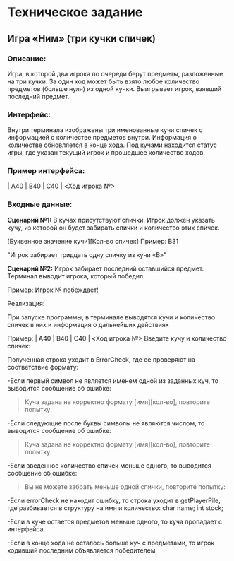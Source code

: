 # Техническое задание

## Игра «Ним» (три кучки спичек)

### Описание:
Игра, в которой два игрока по очереди берут предметы, разложенные на три кучки. За один ход может быть взято любое количество предметов (больше нуля) из одной кучки. Выигрывает игрок, взявший последний предмет.

### Интерфейс:
Внутри терминала изображены три именованные кучи спичек с информацией о количестве предметов внутри. Информация о количестве обновляется в конце хода. Под кучами находится статус игры, где указан текущий игрок и прошедшее количество ходов.

### Пример интерфейса:

| A40 | B40 | C40 |
<Ход игрока №>

### Входные данные:

**Сценарий №1:**
В кучах присутствуют спички.
Игрок должен указать кучу, из которой он будет забирать спички и количество этих спичек.

[Буквенное значение кучи][Кол-во спичек]
Пример:
B31

"Игрок забирает тридцать одну спичку из кучи «B»"

**Сценарий №2:**
Игрок забирает последний оставшийся предмет.
Терминал выводит игрока, который победил.

Пример: 
Игрок № побеждает!

Реализация:

При запуске программы, в терминале выводятся кучи и количество спичек в них и информация о дальнейших действиях


Пример:
| A40 | B40 | C40 |
<Ход игрока №>
Введите кучу и количество спичек:

Полученная строка уходит в ErrorCheck, где ее проверяют на соответствие формату:

 -Если первый символ не является именем одной из заданных куч, то выводится сообщение об ошибке:
 >Куча задана не корректно формату [имя][кол-во], повторите попытку:

 -Если следующие после буквы символы не являются числом, то выводится сообщение об ошибке:
 >Куча задана не корректно формату [имя][кол-во], повторите попытку:

 -Если введенное количество спичек меньше одного, то выводится сообщение об ошибке:
 >Вы не можете забрать меньше одной спички, повторите попытку:

-Если errorCheck не находит ошибку, то строка уходит в getPlayerPile, где разбивается в структуру на имя и количество:
char name;
int stock;

-Если в куче остается предметов меньше одного, то куча пропадает с интерфейса.

-Если в конце хода не осталось больше куч с предметами, то игрок ходивший последним объявляется победителем